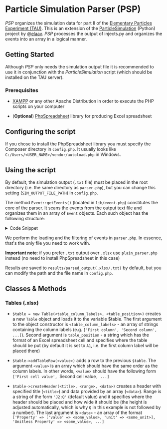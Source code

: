 # Particle Simulation Parser (PSP)

*PSP* organizes the simulation data for part II of the [Elementary Particles Experiment (TAU)](https://m.tau.ac.il/~lab3/PARTICLES/particles.html). This is an extension of the [ParticleSimulation](https://github.com/elaav/ParticleSimulation) (Python) project by @[elaav](https://github.com/elaav). *PSP* processes the output of injects.py and organizes the events into an array in a logical manner.

## Getting Started

Although *PSP* only needs the simulation output file it is recommended to use it in conjunction with the *ParticleSimulation* script (which should be installed on the TAU server).

### Prerequisites

* [XAMPP](https://www.apachefriends.org/index.html) or any other Apache Distribution in order to execute the PHP scripts on your computer

* (**Optional**) [PhpSpreadsheet](https://phpspreadsheet.readthedocs.io/en/latest/#installation) library for producing Excel spreadsheet

## Configuring the script

If you chose to install the PhpSpreadsheet library you must specify the Composer directory in `config.php`. It usually looks like `C:/Users/<USER_NAME>/vendor/autoload.php` in Windows.

## Using the script

By default, the simulation output (`.txt` file) must be placed in the root directory (i.e. the same directory as `parser.php`), but you can change this setting (`SIM_OUTPUT_FILE_PATH`) in `config.php`. 

The method `Event::getEvents()` (located in `lib/event.php`) constitutes the core of the parser. It scans the events from the output text file and organizes them in an array of `Event` objects. Each such object has the following structure:

<details> 
	<summary>Code Snippet</summary>
	

	Event Object
	(
		[injection_momentum] => 8.0 // Value of the initial momentum (in this example 8.0)
		[spectrometer_data] => Array // Stores the spectrometer data (empty if there's no data)
			(
				[track_data] => Array
					(
						[1] => Array // The index corresponds to the track number (here it means Track No. 1)
							(
								[curvature] => Array
									(
										[value] => -0.130972825E-02
										[error] => 0.10885E-09
									)

								[tandip] => Array
									(
										[value] => 0.099900089
										[error] => 0.22033E-03
									)

							)

						[2] => Array
							(
								[curvature] => Array
									(
										[value] => ...
										[error] => ...
									)

								[tandip] => Array
									(
										[value] => ...
										[error] => ...
									)

							)
				.
				.
				.
					)

				[vertices_data] => Array
					(
						[0] => Array
							(
								[tracks] => Array // Always contains 2 elements - the two tracks corresponding to this vertex
									(
										[0] => 1
										[1] => 2
									)

								[data] => Array
									(
										[coordinates] => Array
											(
												[x] => Array
													(
														[value] => 81.17825
														[error] => 24.59993
													)

												[y] => Array
													(
														[value] => -6.81394
														[error] => 4.69129
													)

												[z] => Array
													(
														[value] => 8.87917
														[error] => 1.97983
													)

											)

										[angle] => Array
											(
												[value] => 0.00072
												[error] => 0.09287
											)

									)

							)
				.
				.
				.
					)

			)

		[cluster_number] => 1 // The number of clusters in the calorimeter
		[cluster_data] => Array // Array with cluster data
			(
				[0] => Array
					(
						[pulse_height] => 23.0
						[x] => 133.0
						[y] => -23.0
						[z] => 16.0
					)

			)

		[has_charged_products] => Boolean // TRUE if charged particles were produced, FALSE otherwise
		[has_muon_hits] => Boolean // Self-explanatory
		[number_of_tracks] => 3 // Self-explanatory
		[number_of_vertices] => 3 // Self-explanatory
	)

</details>

We perform the loading and the filtering of events in `parser.php`. In essence, that's the only file you need to work with.

**Important note**: if you prefer `.txt` output over `.xlsx` use `plain_parser.php` instead (no need to install PhpSpreadsheet in this case)

Results are saved to `results/parsed_output(.xlsx/.txt)` by default, but you can modify the path and the file name in `config.php`.

## Classes & Methods

### Tables (.xlsx)

* `$table = new Table(<table_column_labels>, <table_position>)` creates a new `Table` object and loads it to the variable $table. The first argument to the object constructor is `<table_column_labels>` - an array of strings containing the column labels (e.g. `['First column', 'Second column', ...]`). Second argument is `table_position` - a string which has the format of an Excel spreadsheet cell and specifies where the table should be put (by default it is set to `A1`, i.e. the first column label will be placed there)

* `$table->addTableRow(<value>)` adds a row to the previous `$table`. The argument `<value>` is an array which should have the same order as the column labels. In other words, `<value>` should have the following form `['First cell value', `Second cell value`, ...]`

* `$table->createHeader(<title>, <range>, <data>)` creates a header with specified title (`<title>`) and data provided by an array (`<data>`). Range is a string of the form `'J2:Q'` (default value) and it specifies where the header should be placed and how wide it should be (the height is adjusted automatically, which is why `Q` in this example is not followed by a number). The last argument is `<data>` - an array of the format `['Property' => ['value' => <some_value>, 'unit' => <some_unit>], 'Unitless Property' => <some_value>, ...]`
